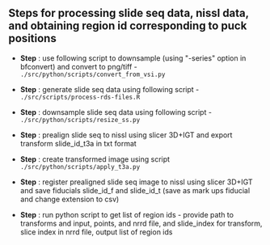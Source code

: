 
## Steps for processing slide seq data, nissl data, and obtaining region id corresponding to puck positions

- **Step** : use following script to downsample (using "-series" option in bfconvert) and convert to png/tiff - `./src/python/scripts/convert_from_vsi.py`

- **Step** : generate slide seq data using following script - `./src/scripts/process-rds-files.R`

- **Step** : downsample slide seq data using following script - `./src/python/scripts/resize_ss.py`

- **Step** : prealign slide seq to nissl using slicer 3D+IGT and export transform slide_id_t3a in txt format

- **Step** : create transformed image using script `./src/python/scripts/apply_t3a.py`

- **Step** : register prealigned slide seq image to nissl using slicer 3D+IGT and save fiducials slide_id_f and slide_id_t (save as mark ups fiducial and change extension to csv)

- **Step** : run python script to get list of region ids - provide path to transforms and input, points, and nrrd file, and slide_index for transform, slice index in nrrd file, output list of region ids
